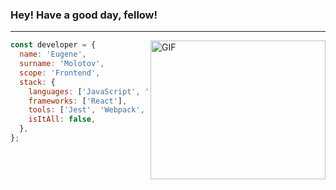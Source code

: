 ### Hey! Have a good day, fellow!
---
<img align='right' alt='GIF' vertical-align='center' src='https://media0.giphy.com/media/qgQUggAC3Pfv687qPC/200w_s.gif' width='280px' height='222px'/>

```javascript
const developer = {
  name: 'Eugene',
  surname: 'Molotov',
  scope: 'Frontend',
  stack: {
    languages: ['JavaScript', 'TypeScript'],
    frameworks: ['React'],
    tools: ['Jest', 'Webpack', 'Sass'],
    isItAll: false,
  },
};
```
